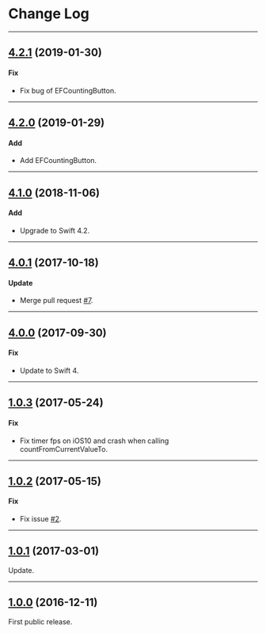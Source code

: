 # Change Log

-----

## [4.2.1](https://github.com/EFPrefix/EFCountingLabel/releases/tag/4.2.1) (2019-01-30)

#### Fix

* Fix bug of EFCountingButton.

---

## [4.2.0](https://github.com/EFPrefix/EFCountingLabel/releases/tag/4.2.0) (2019-01-29)

#### Add

* Add EFCountingButton.

---

## [4.1.0](https://github.com/EFPrefix/EFCountingLabel/releases/tag/4.1.0) (2018-11-06)

#### Add

* Upgrade to Swift 4.2.

---

## [4.0.1](https://github.com/EFPrefix/EFCountingLabel/releases/tag/4.0.1) (2017-10-18)

#### Update

* Merge pull request [#7](https://github.com/EFPrefix/EFCountingLabel/pull/7).

---

## [4.0.0](https://github.com/EFPrefix/EFCountingLabel/releases/tag/4.0.0) (2017-09-30)

#### Fix

* Update to Swift 4.

---

## [1.0.3](https://github.com/EFPrefix/EFCountingLabel/releases/tag/1.0.3) (2017-05-24)

#### Fix

* Fix timer fps on iOS10 and crash when calling countFromCurrentValueTo.

---

## [1.0.2](https://github.com/EFPrefix/EFCountingLabel/releases/tag/1.0.2) (2017-05-15)

#### Fix

* Fix issue [#2](https://github.com/EFPrefix/EFCountingLabel/issues/2).

---

## [1.0.1](https://github.com/EFPrefix/EFCountingLabel/releases/tag/1.0.1) (2017-03-01)

Update.

---

## [1.0.0](https://github.com/EFPrefix/EFCountingLabel/releases/tag/1.0.0) (2016-12-11)

First public release.
